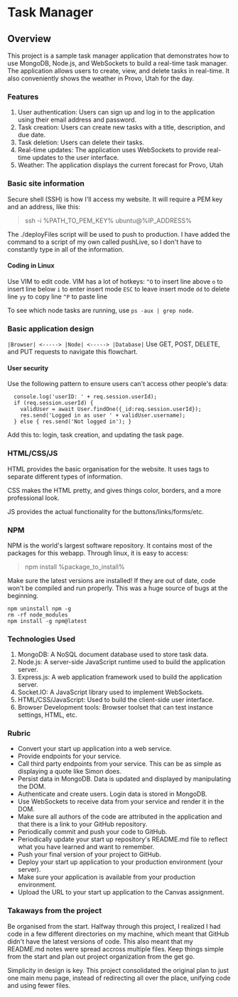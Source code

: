 # Task Manager
## Overview
This project is a sample task manager application that demonstrates how to use MongoDB, Node.js, and WebSockets to build a real-time task manager. The application allows users to create, view, and delete tasks in real-time. It also conveniently shows the weather in Provo, Utah for the day.

### Features
1. User authentication: Users can sign up and log in to the application using their email address and password.
2. Task creation: Users can create new tasks with a title, description, and due date.
3. Task deletion: Users can delete their tasks.
4. Real-time updates: The application uses WebSockets to provide real-time updates to the user interface.
5. Weather: The application displays the current forecast for Provo, Utah

### Basic site information
Secure shell (SSH) is how I'll access my website. It will require a PEM key and an address, like this:
> ssh -i %PATH_TO_PEM_KEY% ubuntu@%IP_ADDRESS%

The ./deployFiles script will be used to push to production. I have added the command to a script of my own called pushLive, so I don't have to constantly type in all of the information.

#### Coding in Linux
Use VIM to edit code. VIM has a lot of hotkeys:
`^O` to insert line above
`o` to insert line below
`i` to enter insert mode
`ESC` to leave insert mode
`dd` to delete line
`yy` to copy line
`^P` to paste line

To see which node tasks are running, use `ps -aux | grep node`.

### Basic application design
`|Browser| <-----> |Node| <-----> |Database|`
Use GET, POST, DELETE, and PUT requests to navigate this flowchart.

#### User security
Use the following pattern to ensure users can't access other people's data:
```
  console.log('userID: ' + req.session.userId);
  if (req.session.userId) {
    validUser = await User.findOne({_id:req.session.userId});
    res.send('Logged in as user ' + validUser.username);
  } else { res.send('Not logged in'); }
```
Add this to: login, task creation, and updating the task page.

### HTML/CSS/JS
HTML provides the basic organisation for the website. It uses tags to separate different types of information.

CSS makes the HTML pretty, and gives things color, borders, and a more professional look.

JS provides the actual functionality for the buttons/links/forms/etc.

### NPM
NPM is the world's largest software repository. It contains most of the packages for this webapp. Through linux, it is easy to access:
> npm install %package_to_install%

Make sure the latest versions are installed! If they are out of date, code won't be compiled and run properly. This was a huge source of bugs at the beginning.
```
npm uninstall npm -g
rm -rf node_modules
npm install -g npm@latest
```

### Technologies Used
1. MongoDB: A NoSQL document database used to store task data.
2. Node.js: A server-side JavaScript runtime used to build the application server.
3. Express.js: A web application framework used to build the application server.
4. Socket.IO: A JavaScript library used to implement WebSockets.
5. HTML/CSS/JavaScript: Used to build the client-side user interface.
6. Browser Development tools: Browser toolset that can test instance settings, HTML, etc.

### Rubric
- Convert your start up application into a web service.
- Provide endpoints for your service.
- Call third party endpoints from your service. This can be as simple as displaying a quote like Simon does.
- Persist data in MongoDB. Data is updated and displayed by manipulating the DOM.
- Authenticate and create users. Login data is stored in MongoDB.
- Use WebSockets to receive data from your service and render it in the DOM.
- Make sure all authors of the code are attributed in the application and that there is a link to your GitHub repository.
- Periodically commit and push your code to GitHub.
- Periodically update your start up repository's README.md file to reflect what you have learned and want to remember.
- Push your final version of your project to GitHub.
- Deploy your start up application to your production environment (your server).
- Make sure your application is available from your production environment.
- Upload the URL to your start up application to the Canvas assignment.

### Takaways from the project
Be organised from the start. Halfway through this project, I realized I had code in a few different directories on my machine, which meant that GitHub didn't have the latest versions of code. This also meant that my README.md notes were spread accross multiple files. Keep things simple from the start and plan out project organization from the get go.

Simplicity in design is key. This project consolidated the original plan to just one main menu page, instead of redirecting all over the place, unifying code and using fewer files.

